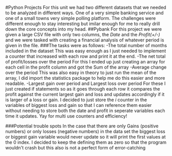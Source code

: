 #Python Projects
For this unit we had two different datasets that we needed to be analyzed in different ways. One of a very simple banking service and one of a small towns very simple polling platform. The challenges were different enough to stay interesting but imilar enough for me to really drill down the core concepts into my head.
##Pybank
For this project we were given a large CSV file with only two columns, the *Date* and the *Profit(+/-)* and we were tasked with creating a financial analysis of whatever period is given in the file.
###The tasks were as follows:
-The total number of months included in the dataset
This was easy enough as I just needed to implement a counter that increased with each row and print it at the end.
-The net total of profit/losses over the period
For this I ended up just creating an array for each cell in the profit column and got the Sum of the array
-Average change over the period
This was also easy in theory to just run the mean of the array, I did import the statistics package to help me do this easier and more readable. 
-Largest gain over period and Largest loss over period
For these I just created if statements so as it goes through each row it compares the profit against the current largest gain and loss and updates accordingly if it is larger of a loss or gain. I decided to just store the *i* counter in the variables of biggest loss and gain so that I can reference them easier without needing to store both the date and profit in seperate variables each time it updates. Yay for multi use counters and efficiency!

###Potential trouble spots
In the case that there are only Gains (positive numbers) or only losses (negative numbers) in the data set the biggest loss or biggest gain variable would never update so it will print the first values at the 0 index. I decided to keep the defining them as zero so that the program wouldn't crash but this also is not a perfect form of error-catching